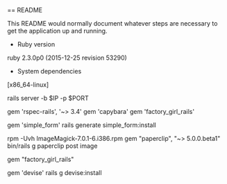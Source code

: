 == README

This README would normally document whatever steps are necessary to get the
application up and running.

* Ruby version 

ruby 2.3.0p0 (2015-12-25 revision 53290) 

* System dependencies

[x86_64-linux]

rails server -b $IP -p $PORT

gem 'rspec-rails', '~> 3.4'
gem 'capybara'
gem 'factory_girl_rails'

gem 'simple_form'
rails generate simple_form:install

rpm -Uvh ImageMagick-7.0.1-6.i386.rpm
gem "paperclip", "~> 5.0.0.beta1"
bin/rails g paperclip post image

gem "factory_girl_rails"

gem 'devise'
rails g devise:install
